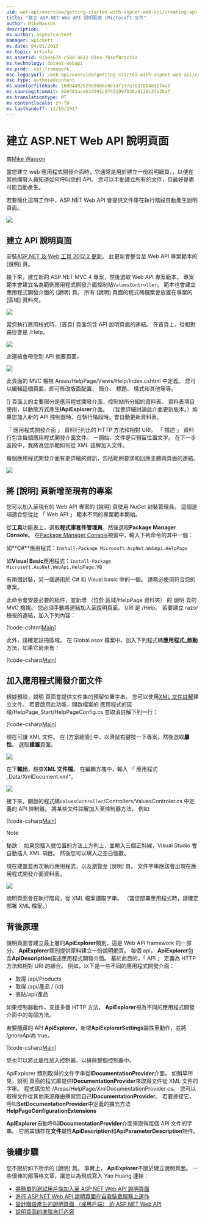 ```yaml
---
uid: web-api/overview/getting-started-with-aspnet-web-api/creating-api-help-pages
title: "建立 ASP.NET Web API 說明頁面 |Microsoft 文件"
author: MikeWasson
description: 
ms.author: aspnetcontent
manager: wpickett
ms.date: 04/01/2013
ms.topic: article
ms.assetid: 0150e67b-c50d-4613-83ea-7b4ef8cacc5a
ms.technology: dotnet-webapi
ms.prod: .net-framework
msc.legacyurl: /web-api/overview/getting-started-with-aspnet-web-api/creating-api-help-pages
msc.type: authoredcontent
ms.openlocfilehash: 18d04492529e96b6c0e14f1d7a30378b4832f4c8
ms.sourcegitcommit: 9a9483aceb34591c97451997036a9120c3fe2baf
ms.translationtype: MT
ms.contentlocale: zh-TW
ms.lasthandoff: 11/10/2017
---
```

<a name="creating-help-pages-for-aspnet-web-api"></a>建立 ASP.NET Web API 說明頁面
====================
由[Mike Wasson](https://github.com/MikeWasson)

當您建立 web 應用程式開發介面時，它通常是用於建立一份說明網頁，，以便在其他開發人員知道如何呼叫您的 API。 您可以手動建立所有的文件，但最好是盡可能自動產生。

若要簡化這項工作中，ASP.NET Web API 會提供文件庫在執行階段自動產生說明頁面。

![](creating-api-help-pages/_static/image1.png)

## <a name="creating-api-help-pages"></a>建立 API 說明頁面

安裝[ASP.NET 及 Web 工具 2012.2 更新](https://go.microsoft.com/fwlink/?LinkId=282650)。 此更新會整合至 Web API 專案範本的 [說明] 頁。

接下來，建立新的 ASP.NET MVC 4 專案，然後選取 Web API 專案範本。 專案範本會建立名為範例應用程式開發介面控制站`ValuesController`。 範本也會建立應用程式開發介面的 [說明] 頁。 所有 [說明] 頁面的程式碼檔案會放置在專案的 [區域] 資料夾。

![](creating-api-help-pages/_static/image2.png)

當您執行應用程式時，[首頁] 頁面包含 API 說明頁面的連結。 在首頁上，從相對路徑會是 /Help。

![](creating-api-help-pages/_static/image3.png)

此連結會帶您到 API 摘要頁面。

![](creating-api-help-pages/_static/image4.png)

此頁面的 MVC 檢視 Areas/HelpPage/Views/Help/Index.cshtml 中定義。 您可以編輯這個頁面，即可修改版面配置、 簡介、 標題、 樣式和其他等等。

[] 頁面上的主要部分是應用程式開發介面，控制站所分組的資料表。 資料表項目使用，以動態方式產生**IApiExplorer**介面。 （我會詳細討論此介面更新版本。）如果您加入新的 API 控制器時，在執行階段時，會自動更新資料表。

「 應用程式開發介面 」 資料行列出的 HTTP 方法和相對 URI。 「 描述 」 資料行包含每個應用程式開發介面文件。 一開始，文件是只預留位置文字。 在下一步 區段中，我將為您示範如何從 XML 註解加入文件。

每個應用程式開發介面有更詳細的資訊，包括範例要求和回應主體與頁面的連結。

![](creating-api-help-pages/_static/image5.png)

## <a name="adding-help-pages-to-an-existing-project"></a>將 [說明] 頁新增至現有的專案

您可以加入至現有的 Web API 專案的 [說明] 頁使用 NuGet 封裝管理員。 這個選項適合您從比 「 Web API 」 範本不同的專案範本開始。

從**工具**功能表上，選取**程式庫套件管理員**，然後選取**Package Manager Console**。 在[Package Manager Console](http://docs.nuget.org/docs/start-here/using-the-package-manager-console)視窗中，輸入下列命令的其中一個：

如**C#**應用程式：`Install-Package Microsoft.AspNet.WebApi.HelpPage`

如**Visual Basic**應用程式：`Install-Package Microsoft.AspNet.WebApi.HelpPage.VB`

有兩個封裝，另一個適用於 C# 和 Visual basic 中的一個。 請務必使用符合您的專案。

此命令會安裝必要的組件，並新增 （位於 區域/HelpPage 資料夾） 的 說明 頁的 MVC 檢視。 您必須手動將連結加入至說明頁面。 URI 是 /Help。 若要建立 razor 檢視的連結，加入下列內容：

[!code-cshtml[Main](creating-api-help-pages/samples/sample1.cshtml)]

此外，請確定註冊區域。 在 Global.asax 檔案中，加入下列程式碼**應用程式\_啟動**方法，如果它尚未有：

[!code-csharp[Main](creating-api-help-pages/samples/sample2.cs?highlight=4)]

## <a name="adding-api-documentation"></a>加入應用程式開發介面文件

根據預設，說明 頁面會提供文件集的預留位置字串。 您可以使用[XML 文件註解](https://msdn.microsoft.com/en-us/library/b2s063f7.aspx)建立文件。 若要啟用此功能，開啟檔案的 應用程式的區域/HelpPage\_Start/HelpPageConfig.cs 並取消註解下列一行：

[!code-csharp[Main](creating-api-help-pages/samples/sample3.cs)]

現在可讓 XML 文件。 在 [方案總管] 中，以滑鼠右鍵按一下專案，然後選取**屬性**。 選取**建置**頁面。

![](creating-api-help-pages/_static/image6.png)

在下**輸出**，檢查**XML 文件檔**。 在編輯方塊中，輸入 「 應用程式\_Data/XmlDocument.xml"。

![](creating-api-help-pages/_static/image7.png)

接下來，開啟的程式碼`ValuesController`/Controllers/ValuesControler.cs 中定義的 API 控制器。 將某些文件註解加入至控制器方法。 例如: 

[!code-csharp[Main](creating-api-help-pages/samples/sample4.cs)]

> [!NOTE]
> 秘訣： 如果您插入號位置的方法上方列上，並輸入三個正斜線，Visual Studio 會自動插入 XML 項目。 然後您可以填入之空白個數。


現在建置並再次執行應用程式，以及瀏覽至 [說明] 頁。 文件字串應該會出現在應用程式開發介面資料表。

![](creating-api-help-pages/_static/image8.png)

說明頁面會在執行階段，從 XML 檔案讀取字串。 （當您部署應用程式時，請確定部署 XML 檔案。）

## <a name="under-the-hood"></a>背後原理

說明頁面會建立最上層的**ApiExplorer**類別，這是 Web API framework 的一部分。 **ApiExplorer**類別提供原料建立一份說明網頁。 每個 api， **ApiExplorer**包含**ApiDescription**描述應用程式開發介面。 基於此目的，「 API 」 定義為 HTTP 方法和相對 URI 的組合。 例如，以下是一些不同的應用程式開發介面：

- 取得 /api/Products
- 取得 /api/產品 / {id}
- 張貼/api/產品

如果控制器動作，支援多個 HTTP 方法， **ApiExplorer**視為不同的應用程式開發介面中的每個方法。

若要隱藏的 API **ApiExplorer**，新增**ApiExplorerSettings**屬性至動作，並將*IgnoreApi*為 true。

[!code-csharp[Main](creating-api-help-pages/samples/sample5.cs)]

您也可以將此屬性加入控制器，以排除整個控制器中。

ApiExplorer 類別取得的文件字串從**IDocumentationProvider**介面。 如稍早所見，說明 頁面的程式庫提供**IDocumentationProvider**來取得文件從 XML 文件的字串。 程式碼位於 /Areas/HelpPage/XmlDocumentationProvider.cs。 您可以取得文件從其他來源藉由撰寫您自己**IDocumentationProvider**。 若要連接它，呼叫**SetDocumentationProvider**中定義的擴充方法**HelpPageConfigurationExtensions**

**ApiExplorer**自動呼叫**IDocumentationProvider**介面來取得每個 API 文件的字串。 它將其儲存在**文件**屬性**ApiDescription**和**ApiParameterDescription**物件。

## <a name="next-steps"></a>後續步驟

您不限於如下所示的 [說明] 頁。 事實上， **ApiExplorer**不限於建立說明頁面。 一些很棒的部落格文章，讓您以為現成寫入 Yao Huang 連結：

- [將簡單的測試用戶端加入至 ASP.NET Web API 說明頁面](https://blogs.msdn.com/b/yaohuang1/archive/2012/12/02/adding-a-simple-test-client-to-asp-net-web-api-help-page.aspx)
- [進行 ASP.NET Web API 說明頁面在自我裝載服務上運作](https://blogs.msdn.com/b/yaohuang1/archive/2012/12/20/making-asp-net-web-api-help-page-work-on-self-hosted-services.aspx)
- [設計階段產生的說明頁面 （或用戶端） 的 ASP.NET Web API](https://blogs.msdn.com/b/yaohuang1/archive/2013/01/20/design-time-generation-of-help-page-or-proxy-for-asp-net-web-api.aspx)
- [說明頁面的進階自訂內容](https://blogs.msdn.com/b/yaohuang1/archive/2012/12/10/asp-net-web-api-help-page-part-3-advanced-help-page-customizations.aspx)
